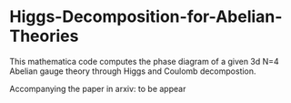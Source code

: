 # Higgs-Decomposition-for-Abelian-Theories

This mathematica code computes the phase diagram of a given 3d N=4 Abelian gauge theory through Higgs and Coulomb decompostion.

Accompanying the paper in arxiv: to be appear

